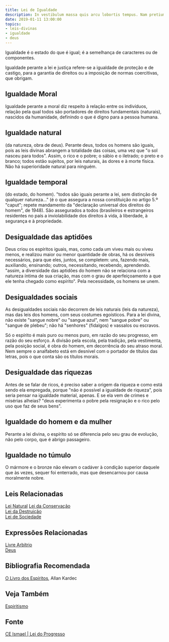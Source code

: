 ```yaml
---
title: Lei de Igualdade
description: In vestibulum massa quis arcu lobortis tempus. Nam pretium arcu in odio vulputate luctus.
date: 2019-01-11 13:00:00
topics: 
- leis-divinas
- igualdade
- deus
---
```


Igualdade é o estado do que é igual; é a semelhança de caracteres ou de
componentes.

Igualdade perante a lei e justiça refere-se a igualdade de proteção e de
castigo, para a garantia de direitos ou a imposição de normas coercitivas, que
obrigam.

## Igualdade Moral
Igualdade perante a moral diz respeito à relação entre os indivíduos, relação
pela qual todos são portadores de direitos fundamentais (naturais), nascidos da
humanidade, definindo o que é digno para a pessoa humana.

## Igualdade natural
(da natureza, obra de deus). Perante deus, todos os homens são iguais, pois as
leis divinas abrangem a totalidade das coisas, uma vez que "o sol nasceu para
todos". Assim, o rico e o pobre; o sábio e o iletrado; o preto e o branco; todos
estão sujeitos, por leis naturais, às dores e à morte física. Não há
superioridade natural para ninguém.

## Igualdade temporal
(do estado, do homem). "todos são iguais perante a lei, sem distinção de
qualquer natureza..." (é o que assegura a nossa constituição no artigo 5.º
"caput"; repete mandamento da "declaração universal dos direitos do homem", de
1948). São assegurados a todos (brasileiros e estrangeiros residentes no país a
inviolabilidade dos direitos à vida, à liberdade, à segurança e à propriedade.

## Desigualdade das aptidões
Deus criou os espíritos iguais, mas, como cada um viveu mais ou viveu menos, e
realizou maior ou menor quantidade de obras, há os desníveis necessários, para
que eles, juntos, se completem: uns, fazendo mais, auxiliando, ensinando;
outros, necessitando, recebendo, aprendendo. "assim, a diversidade das aptidões
do homem não se relaciona com a natureza íntima de sua criação, mas com o grau
de aperfeiçoamento a que ele tenha chegado como espírito". Pela necessidade, os
homens se unem.

## Desigualdades sociais
As desigualdades sociais não decorrem de leis naturais (leis da natureza), mas
das leis dos homens, com seus costumes egoísticos. Para a lei divina, não existe
"sangue nobre" ou "sangue azul", nem "sangue pobre" ou "sangue de plebeu"; não
há "senhores" (fidalgos) e vassalos ou escravos. 

Só o espírito é mais puro ou menos puro, em razão do seu progresso, em razão do
seu esforço. A divisão pela escola, pela tradição, pela vestimenta, pela posição
social, é obra do homem, em decorrência do seu atraso moral. Nem sempre o
analfabeto está em desnível com o portador de títulos das letras, pois o que
conta são os títulos morais.

## Desigualdade das riquezas
Antes de se falar de ricos, é preciso saber a origem da riqueza e como está
sendo ela empregada, porque "não é possível a igualdade de riqueza", pois seria
pensar na igualdade material, apenas. E se ela vem de crimes e misérias alheias?
"deus experimenta o pobre pela resignação e o rico pelo uso que faz de seus
bens".

## Igualdade do homem e da mulher
Perante a lei divina, o espírito só se diferencia pelo seu grau de evolução, não
pelo corpo, que é abrigo passageiro.

## Igualdade no túmulo
O mármore e o bronze não elevam o cadáver à condição superior daquele que às
vezes, sequer foi enterrado, mas que desencarnou por causa moralmente nobre.



## Leis Relacionadas
[Lei Natural](../natural)
[Lei da Conservação](../conservacao)  
[Lei da Destruição](../conservacao)  
[Lei de Sociedade](../sociedade)  

## Expressões Relacionadas
[Livre Arbítrio](/sobre/livre-arbitrio)  
[Deus](/sobre/deus)

## Bibliografia Recomendada
[O Livro dos Espíritos](/livros/livro-dos-espiritos), Allan Kardec  

## Veja Também
[Espiritismo](/espiritismo)

## Fonte
[CE Ismael | Lei do Progresso](https://www.ceismael.com.br/download/apostila/apost1.htm)
